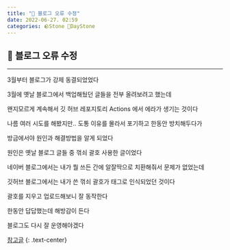 ```yaml
---
title: "🌱 블로그 오류 수정"
date: 2022-06-27. 02:59
categories: 🪨Stone 🌱DayStone
---
```


## 🗿 블로그 오류 수정

---

3월부터 블로그가 강제 동결되었었다

3월에 옛날 블로그에서 백업해뒀던 글들을 전부 올려보려고 했는데

왠지모르게 계속해서 깃 허브 레포지토리 Actions 에서 에라가 생기는 것이다

나름 여러 시도를 해봤지만.. 도통 이유를 몰라서 포기하고 한동안 방치해두다가

방금에서야 원인과 해결방법을 알게 되었다

원인은 옛날 블로그 글들 중 꺾쇠 괄호 사용한 글이었다

네이버 블로그에서는 내가 뭘 쓰든 간에 알잘딱으로 치환해줘서 문제가 없었는데

깃허브 블로그에서는 내가 쓴 꺾쇠 괄호가 태그로 인식되었던 것이다

괄호를 지우고 업로드해보니 잘 동작한다

한동안 답답했는데 해방감이 든다

블로그도 다시 잘 운영해야겠다

[참고글](https://seobie.github.io/blog/git-action-struggles)
{: .text-center}
